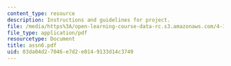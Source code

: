 ```yaml
---
content_type: resource
description: Instructions and guidelines for project.
file: /media/https%3A/open-learning-course-data-rc.s3.amazonaws.com/4-196-architecture-design-level-ii-cuba-studio-spring-2004/03da04d27046e7d2e0149133d14c3749_assn6.pdf
file_type: application/pdf
resourcetype: Document
title: assn6.pdf
uid: 03da04d2-7046-e7d2-e014-9133d14c3749
---
```

